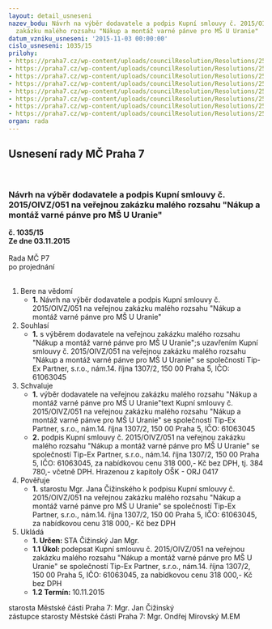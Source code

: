```yaml
---
layout: detail_usneseni
nazev_bodu: Návrh na výběr dodavatele a podpis Kupní smlouvy č. 2015/OIVZ/051 na veřejnou
  zakázku malého rozsahu "Nákup a montáž varné pánve pro MŠ U Uranie"
datum_vzniku_usneseni: '2015-11-03 00:00:00'
cislo_usneseni: 1035/15
prilohy:
- https://praha7.cz/wp-content/uploads/councilResolution/Resolutions/25814/70-15-p%c5%99%c3%adloha_%c4%8d._1_-_d%c5%afvodov%c3%a1_zpr%c3%a1va.doc
- https://praha7.cz/wp-content/uploads/councilResolution/Resolutions/25814/70-15-p%c5%99%c3%adloha_%c4%8d._3_-_n%c3%a1vrh_kupn%c3%ad_smlouvy.doc
- https://praha7.cz/wp-content/uploads/councilResolution/Resolutions/25814/70-15-p%c5%99%c3%adloha_%c4%8d._4_-_specifikace_a_technick%c3%a9_parametry_p%c5%99edm%c4%9btu_pln%c4%9bn%c3%ad.pdf
- https://praha7.cz/wp-content/uploads/councilResolution/Resolutions/25814/70-15-p%c5%99%c3%adloha_%c4%8d._5_-_pojistn%c3%a1_smlouva_prod%c3%a1vaj%c3%adc%c3%adcho.pdf
- https://praha7.cz/wp-content/uploads/councilResolution/Resolutions/25814/70-15-p%c5%99%c3%adloha_%c4%8d._6_-_v%c3%bdzva.pdf
- https://praha7.cz/wp-content/uploads/councilResolution/Resolutions/25814/70-15-p%c5%99%c3%adloha_%c4%8d._7_-_cenov%c3%a1_nab%c3%addka.pdf
- https://praha7.cz/wp-content/uploads/councilResolution/Resolutions/25814/70-15-p%c5%99%c3%adloha_%c4%8d._8_-_v%c3%bdpis__z_registru_dph.pdf
- https://praha7.cz/wp-content/uploads/councilResolution/Resolutions/25814/70-15-p%c5%99%c3%adloha_%c4%8d._9_-_v%c3%bdpis_z_or.pdf
organ: rada
---
```

<div id="ucUsn_pList" class="usn">
	<span><h2>Usnesení rady MČ Praha 7 </h2>
<br></span><div class="standBody">
<span><h3>Návrh na výběr dodavatele a podpis Kupní smlouvy č. 2015/OIVZ/051 na veřejnou zakázku malého rozsahu "Nákup a montáž varné pánve pro MŠ U Uranie"</h3></span><div class="center">
		<strong>č. 1035/15</strong><br>
	</div>
<div class="center">
		<strong>Ze dne 03.11.2015</strong><br><br>
	</div>Rada MČ P7<br> po projednání<br><br><ol>
<li>Bere na vědomí<ul><li>
<strong>1.</strong> Návrh na výběr dodavatele a podpis Kupní smlouvy č. 2015/OIVZ/051 na veřejnou zakázku malého rozsahu "Nákup a montáž varné pánve pro MŠ U Uranie"</li></ul>
</li>
<li>Souhlasí<ul><li>
<strong>1.</strong> s výběrem dodavatele na veřejnou zakázku malého rozsahu "Nákup a montáž varné pánve pro MŠ U Uranie";s uzavřením Kupní smlouvy č. 2015/OIVZ/051 na veřejnou zakázku malého rozsahu "Nákup a montáž varné pánve pro MŠ U Uranie" se společností Tip-Ex Partner, s.r.o., nám.14. října 1307/2, 150 00 Praha 5, IČO: 61063045</li></ul>
</li>
<li>Schvaluje<ul>
<li>
<strong>1.</strong> výběr dodavatele na veřejnou zakázku malého rozsahu "Nákup a montáž varné pánve pro MŠ U Uranie"text Kupní smlouvy č. 2015/OIVZ/051 na veřejnou zakázku malého rozsahu "Nákup a montáž varné pánve pro MŠ U Uranie" se společností Tip-Ex Partner, s.r.o., nám.14. října 1307/2, 150 00 Praha 5, IČO: 61063045</li>
<li>
<strong>2.</strong> podpis Kupní smlouvy č. 2015/OIVZ/051 na veřejnou zakázku malého rozsahu "Nákup a montáž varné pánve pro MŠ U Uranie" se společností Tip-Ex Partner, s.r.o., nám.14. října 1307/2, 150 00 Praha 5, IČO: 61063045, za nabídkovou cenu 318 000,- Kč bez DPH, tj. 384 780,- včetně DPH. Hrazenou z kapitoly OŠK - ORJ 0417</li>
</ul>
</li>
<li>Pověřuje<ul><li>
<strong>1.</strong> starostu Mgr. Jana Čižinského k podpisu Kupní smlouvy č. 2015/OIVZ/051 na veřejnou zakázku malého rozsahu "Nákup a montáž varné pánve pro MŠ  U Uranie" se společností Tip-Ex Partner, s.r.o., nám.14. října 1307/2, 150 00 Praha 5, IČO: 61063045, za nabídkovou cenu 318 000,- Kč bez DPH</li></ul>
</li>
<li>Ukládá<ul>
<li>
<strong>1. Určen: </strong>STA Čižinský Jan Mgr.</li>
<li>
<strong>1.1 Úkol: </strong>podepsat Kupní smlouvu č. 2015/OIVZ/051 na veřejnou zakázku malého rozsahu "Nákup a montáž varné pánve pro MŠ U Uranie" se společností Tip-Ex Partner, s.r.o., nám.14. října 1307/2, 150 00 Praha 5, IČO: 61063045, za nabídkovou cenu 318 000,- Kč bez DPH</li>
<li>
<strong>1.2 Termín: </strong>10.11.2015</li>
</ul>
</li>
</ol>starosta Městské části Praha 7: Mgr. Jan Čižinský<br>zástupce starosty Městské části Praha 7: Mgr. Ondřej Mirovský M.EM 
</div>
</div>